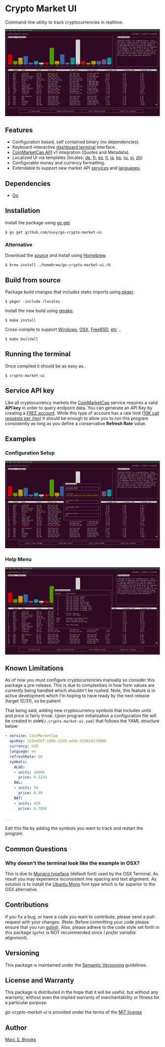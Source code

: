 # Crypto Market UI

Command-line utility to track cryptocurrencies in realtime.

![Dashboard](https://raw.githubusercontent.com/nuxy/go-crypto-market-ui/master/preview/dashboard.png)

## Features

- Configuration based, self contained binary (no dependencies).
- Keyboard-interactive [dashboard terminal](#examples) interface.
- [CoinMarketCap API](https://coinmarketcap.com/api/documentation/v1) v1 integration (Quotes and Metadata).
- Localized UI via templates (locales: [de](https://github.com/nuxy/go-crypto-market-ui/tree/master/locales/de.yaml), [fr](https://github.com/nuxy/go-crypto-market-ui/tree/master/locales/fr.yaml), [es](https://github.com/nuxy/go-crypto-market-ui/tree/master/locales/es.yaml), [it](https://github.com/nuxy/go-crypto-market-ui/tree/master/locales/it.yaml), [ja](https://github.com/nuxy/go-crypto-market-ui/tree/master/locales/ja.yaml), [ko](https://github.com/nuxy/go-crypto-market-ui/tree/master/locales/ko.yaml), [ru](https://github.com/nuxy/go-crypto-market-ui/tree/master/locales/ru.yaml), [vi](https://github.com/nuxy/go-crypto-market-ui/tree/master/locales/vi.yaml), [zh](https://github.com/nuxy/go-crypto-market-ui/tree/master/locales/zh.yaml))
- Configurable money and currency formatting.
- Extendable to support new market API [services](https://github.com/nuxy/go-crypto-market-ui/tree/master/lib/services) and [languages](https://github.com/nuxy/go-crypto-market-ui/tree/master/locales).

## Dependencies

- [Go](https://golang.org)

## Installation

Install the package using [go get](https://golang.org/cmd/go/#hdr-Add_dependencies_to_current_module_and_install_them).

    $ go get github.com/nuxy/go-crypto-market-ui

### Alternative

Download the [source](https://github.com/nuxy/go-crypto-market-ui/archive/master.zip) and install using [Homebrew](https://brew.sh).

    $ brew install ./homebrew/go-crypto-market-ui.rb

## Build from source

Package build changes that includes static imports using [pkger](https://github.com/markbates/pkger).

    $ pkger -include /locales

Install the new build using [gmake](https://www.gnu.org/software/make).

    $ make install

Cross-compile to support [Windows](https://golang.org/dl/go1.15.6.windows-amd64.msi), [OSX](https://golang.org/dl/go1.15.6.darwin-amd64.pkg), [FreeBSD](https://golang.org/dl/go1.15.6.freebsd-amd64.tar.gz), [etc](https://golang.org/dl) ..

    $ make buildall

## Running the terminal

Once compiled it should be as easy as..

    $ crypto-market-ui

## Service API key

Like all cryptocurrency markets the [CoinMarketCap](https://coinmarketcap.com/api/documentation/v1) service requires a valid **API key** in order to query endpoint data.  You can generate an API Key by creating a [FREE account](https://pro.coinmarketcap.com/signup).  While this type of account has a rate limit ([10K call requests per /mo](https://coinmarketcap.com/api/documentation/v1/#section/Errors-and-Rate-Limits)) it should be enough to allow you to run this program consistently as long as you define a conservative **Refresh Rate** value.

## Examples

### Configuration Setup

![Setup](https://raw.githubusercontent.com/nuxy/go-crypto-market-ui/master/preview/setup.png)

### Help Menu

![Help](https://raw.githubusercontent.com/nuxy/go-crypto-market-ui/master/preview/help.png)

## Known Limitations

As of now you must configure cryptocurrencies manually so consider this package a pre-release.  This is due to complexities in how form values are currently being handled which shouldn't be rushed.  Note, this feature is in active development which I'm hoping to have ready by the next release (target 12/31), so be patient.

That being said, adding new cryptocurrency symbols that includes _units_ and _price_ is fairly trivial.  Upon program initialization a configuration file will be created in `$HOME/.crypto-market-ui.yaml` that follows the YAML structure below:

```yaml
- service: CoinMarketCap
  apiKey: 123e4567-e89b-12d3-a456-426614174000
  currency: USD
  language: en
  refreshRate: 60
  symbols:
    ALGO:
    - units: 10000
      price: 0.1234
    BAL:
    - units: 50
      price: 9.99
    BAT:
    - units: 420
      price: 0.7890

...
```

Edit this file by adding the symbols you want to track and restart the program.

## Common Questions

### Why doesn't the terminal look like the example in OSX?

This is due to [Monaco typeface](https://en.wikipedia.org/wiki/Monaco_(typeface)) (default font) used by the OSX Terminal.  As result you may experience inconsistent line spacing and text alignment.  As solution is to install the [Ubuntu Mono](https://fonts.google.com/specimen/Ubuntu+Mono#standard-styles) font type which is far superior to the OSX alternative.

## Contributions

If you fix a bug, or have a code you want to contribute, please send a pull-request with your changes. (Note: Before committing your code please ensure that you run [golint](https://github.com/golang/lint)).  Also, please adhere to the code style set forth in this package (`gofmt` is NOT recommended since _I prefer variable alignment_).

## Versioning

This package is maintained under the [Semantic Versioning](https://semver.org) guidelines.

## License and Warranty

This package is distributed in the hope that it will be useful, but without any warranty; without even the implied warranty of merchantability or fitness for a particular purpose.

_go-crypto-market-ui_ is provided under the terms of the [MIT license](http://www.opensource.org/licenses/mit-license.php)

## Author

[Marc S. Brooks](https://github.com/nuxy)
